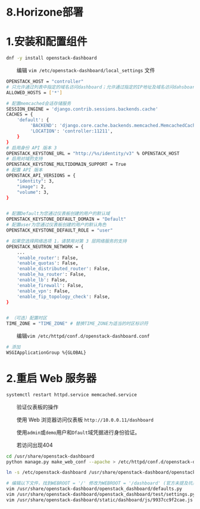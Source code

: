 # 8.Horizone部署

# 1.安装和配置组件

```bash
dnf -y install openstack-dashboard
```

　　编辑 `vim /etc/openstack-dashboard/local_settings` 文件

```bash
OPENSTACK_HOST = "controller"
# 只允许通过列表中指定的域名访问dashboard；允许通过指定的IP地址及域名访问dahsboard；['*']表示允许所有域名
ALLOWED_HOSTS = ['*']

# 配置memcached会话存储服务
SESSION_ENGINE = 'django.contrib.sessions.backends.cache'
CACHES = {
    'default': {
         'BACKEND': 'django.core.cache.backends.memcached.MemcachedCache',
         'LOCATION': 'controller:11211',
    }
}
# 启用身份 API 版本 3
OPENSTACK_KEYSTONE_URL = "http://%s/identity/v3" % OPENSTACK_HOST
# 启用对域的支持
OPENSTACK_KEYSTONE_MULTIDOMAIN_SUPPORT = True
# 配置 API 版本
OPENSTACK_API_VERSIONS = {
    "identity": 3,
    "image": 2,
    "volume": 3,
}


# 配置Default为您通过仪表板创建的用户的默认域
OPENSTACK_KEYSTONE_DEFAULT_DOMAIN = "Default"
# 配置user为您通过仪表板创建的用户的默认角色
OPENSTACK_KEYSTONE_DEFAULT_ROLE = "user"

# 如果您选择网络选项 1，请禁用对第 3 层网络服务的支持
OPENSTACK_NEUTRON_NETWORK = {
    ...
    'enable_router': False,
    'enable_quotas': False,
    'enable_distributed_router': False,
    'enable_ha_router': False,
    'enable_lb': False,
    'enable_firewall': False,
    'enable_vpn': False,
    'enable_fip_topology_check': False,
}


# （可选）配置时区
TIME_ZONE = "TIME_ZONE" # 替换TIME_ZONE为适当的时区标识符

```

　　编辑`vim /etc/httpd/conf.d/openstack-dashboard.conf`

```bash
# 添加
WSGIApplicationGroup %{GLOBAL}

```

# 2.重启 Web 服务器

```bash
systemctl restart httpd.service memcached.service
```

　　验证仪表板的操作

　　使用 Web 浏览器访问仪表板 `http://10.0.0.11/dashboard`

　　使用`admin`或`demo`用户和`Dfault`域凭据进行身份验证。

　　若访问出现404

```bash
cd /usr/share/openstack-dashboard
python manage.py make_web_conf --apache > /etc/httpd/conf.d/openstack-dashboard.conf

ln -s /etc/openstack-dashboard /usr/share/openstack-dashboard/openstack_dashboard/conf

# 编辑以下文件，找到WEBROOT = '/' 修改为WEBROOT = '/dashboard' (官方未提及坑点之一)
vim /usr/share/openstack-dashboard/openstack_dashboard/defaults.py
vim /usr/share/openstack-dashboard/openstack_dashboard/test/settings.py
vim /usr/share/openstack-dashboard/static/dashboard/js/9937cc9f2cae.js

```
